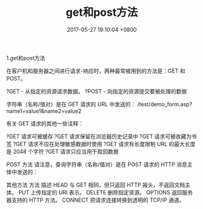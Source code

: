 ﻿---
layout: post
title:  "get和post方法"
date:  2017-05-27 19:10:04 +0800
categories: web
---


1.get和post方法


在客户机和服务器之间进行请求-响应时，两种最常被用到的方法是：GET 和 POST。

?GET - 从指定的资源请求数据。
?POST - 向指定的资源提交要被处理的数据

字符串（名称/值对）是在 GET 请求的 URL 中发送的：
/test/demo_form.asp?name1=value1&name2=value2

有关 GET 请求的其他一些注释：

?GET 请求可被缓存
?GET 请求保留在浏览器历史记录中
?GET 请求可被收藏为书签
?GET 请求不应在处理敏感数据时使用
?GET 请求有长度限制	URL 的最大长度是 2048 个字符
?GET 请求只应当用于取回数据


POST 方法
请注意，查询字符串（名称/值对）是在 POST 请求的 HTTP 消息主体中发送的：

其他方法
方法 描述 
HEAD 与 GET 相同，但只返回 HTTP 报头，不返回文档主体。 
PUT 上传指定的 URI 表示。 
DELETE 删除指定资源。 
OPTIONS 返回服务器支持的 HTTP 方法。 
CONNECT 把请求连接转换到透明的 TCP/IP 通道。 

